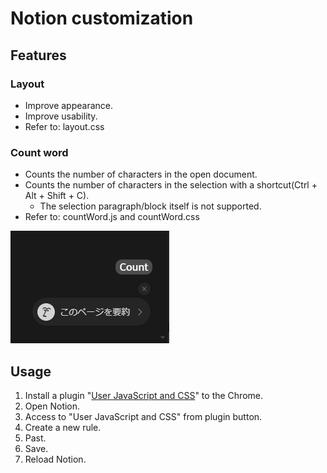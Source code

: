 # Notion customization
## Features
### Layout
- Improve appearance.
- Improve usability.
- Refer to: layout.css

### Count word
- Counts the number of characters in the open document.
- Counts the number of characters in the selection with a shortcut(Ctrl + Alt + Shift + C).
  - The selection paragraph/block itself is not supported.
- Refer to: countWord.js and countWord.css

![Count word button](attach/count-word.png "Count word button")

## Usage
1. Install a plugin "[User JavaScript and CSS](https://chromewebstore.google.com/detail/user-javascript-and-css/nbhcbdghjpllgmfilhnhkllmkecfmpld)" to the Chrome.
2. Open Notion.
3. Access to "User JavaScript and CSS" from plugin button.
4. Create a new rule.
5. Past.
6. Save.
7. Reload Notion.
